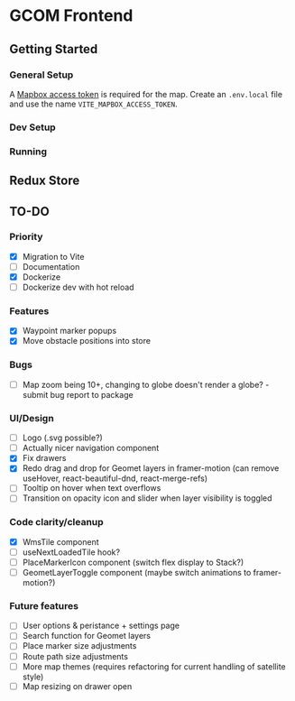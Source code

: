 # GCOM Frontend

## Getting Started
### General Setup
A [Mapbox access token](https://account.mapbox.com/access-tokens/) is required for the map. Create an `.env.local` file and use the name `VITE_MAPBOX_ACCESS_TOKEN`.

### Dev Setup

### Running

## Redux Store

## TO-DO
### Priority
- [x] Migration to Vite
- [ ] Documentation
- [x] Dockerize
- [ ] Dockerize dev with hot reload

### Features
- [x] Waypoint marker popups
- [x] Move obstacle positions into store

### Bugs
- [ ] Map zoom being 10+, changing to globe doesn't render a globe? - submit bug report to package

### UI/Design
- [ ] Logo (.svg possible?)
- [ ] Actually nicer navigation component
- [x] Fix drawers
- [x] Redo drag and drop for Geomet layers in framer-motion (can remove useHover, react-beautiful-dnd, react-merge-refs)
- [ ] Tooltip on hover when text overflows
- [ ] Transition on opacity icon and slider when layer visibility is toggled

### Code clarity/cleanup
- [x] WmsTile component
- [ ] useNextLoadedTile hook?
- [ ] PlaceMarkerIcon component (switch flex display to Stack?)
- [ ] GeometLayerToggle component (maybe switch animations to framer-motion?)

### Future features
- [ ] User options & peristance + settings page
- [ ] Search function for Geomet layers
- [ ] Place marker size adjustments
- [ ] Route path size adjustments
- [ ] More map themes (requires refactoring for current handling of satellite style)
- [ ] Map resizing on drawer open
